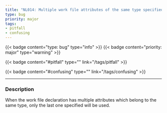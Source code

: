 ```yaml
---
title: "NL014: Multiple work file attributes of the same type specified"
type: bug
priority: major
tags:
- pitfall 
- confusing 
---
```


{{< badge content="type: bug" type="info" >}}
{{< badge content="priority: major" type="warning" >}}


{{< badge content="#pitfall" type="" link="/tags/pitfall" >}}

{{< badge content="#confusing" type="" link="/tags/confusing" >}}

---

### Description
When the work file declaration has multiple attributes which belong to the same type, only the last one specified will be used.
